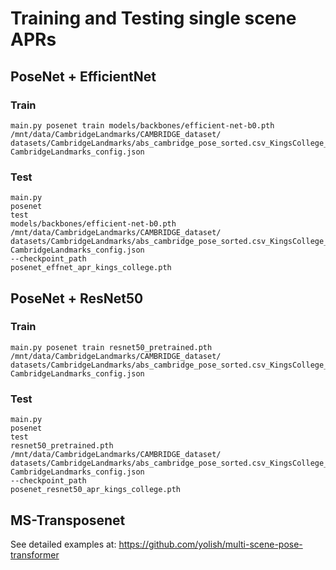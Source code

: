 # Training and Testing single scene APRs

## PoseNet + EfficientNet
### Train
```
main.py posenet train models/backbones/efficient-net-b0.pth
/mnt/data/CambridgeLandmarks/CAMBRIDGE_dataset/
datasets/CambridgeLandmarks/abs_cambridge_pose_sorted.csv_KingsCollege_train.csv
CambridgeLandmarks_config.json
```
### Test
```
main.py 
posenet
test
models/backbones/efficient-net-b0.pth
/mnt/data/CambridgeLandmarks/CAMBRIDGE_dataset/
datasets/CambridgeLandmarks/abs_cambridge_pose_sorted.csv_KingsCollege_test.csv
CambridgeLandmarks_config.json
--checkpoint_path
posenet_effnet_apr_kings_college.pth
```

## PoseNet + ResNet50
### Train
```
main.py posenet train resnet50_pretrained.pth
/mnt/data/CambridgeLandmarks/CAMBRIDGE_dataset/
datasets/CambridgeLandmarks/abs_cambridge_pose_sorted.csv_KingsCollege_train.csv
CambridgeLandmarks_config.json
```
### Test
```
main.py 
posenet
test
resnet50_pretrained.pth
/mnt/data/CambridgeLandmarks/CAMBRIDGE_dataset/
datasets/CambridgeLandmarks/abs_cambridge_pose_sorted.csv_KingsCollege_test.csv
CambridgeLandmarks_config.json
--checkpoint_path
posenet_resnet50_apr_kings_college.pth
```

## MS-Transposenet 
See detailed examples at: https://github.com/yolish/multi-scene-pose-transformer
